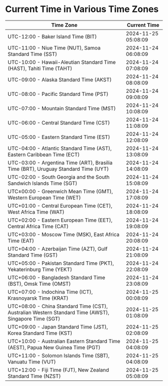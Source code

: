 # Current Time in Various Time Zones

| Time Zone | Current Time |
|-----------|--------------|
| UTC-12:00 - Baker Island Time (BIT) | 2024-11-25 05:08:09 |
| UTC-11:00 - Niue Time (NUT), Samoa Standard Time (SST) | 2024-11-24 06:08:09 |
| UTC-10:00 - Hawaii-Aleutian Standard Time (HAST), Tahiti Time (TAHT) | 2024-11-24 07:08:09 |
| UTC-09:00 - Alaska Standard Time (AKST) | 2024-11-24 08:08:09 |
| UTC-08:00 - Pacific Standard Time (PST) | 2024-11-24 09:08:09 |
| UTC-07:00 - Mountain Standard Time (MST) | 2024-11-24 10:08:09 |
| UTC-06:00 - Central Standard Time (CST) | 2024-11-24 11:08:09 |
| UTC-05:00 - Eastern Standard Time (EST) | 2024-11-24 12:08:09 |
| UTC-04:00 - Atlantic Standard Time (AST), Eastern Caribbean Time (ECT) | 2024-11-24 13:08:09 |
| UTC-03:00 - Argentina Time (ART), Brasília Time (BRT), Uruguay Standard Time (UYT) | 2024-11-24 14:08:09 |
| UTC-02:00 - South Georgia and the South Sandwich Islands Time (SGT) | 2024-11-24 15:08:09 |
| UTC±00:00 - Greenwich Mean Time (GMT), Western European Time (WET) | 2024-11-24 17:08:09 |
| UTC+01:00 - Central European Time (CET), West Africa Time (WAT) | 2024-11-24 18:08:09 |
| UTC+02:00 - Eastern European Time (EET), Central Africa Time (CAT) | 2024-11-24 19:08:09 |
| UTC+03:00 - Moscow Time (MSK), East Africa Time (EAT) | 2024-11-24 20:08:09 |
| UTC+04:00 - Azerbaijan Time (AZT), Gulf Standard Time (GST) | 2024-11-24 21:08:09 |
| UTC+05:00 - Pakistan Standard Time (PKT), Yekaterinburg Time (YEKT) | 2024-11-24 22:08:09 |
| UTC+06:00 - Bangladesh Standard Time (BST), Omsk Time (OMST) | 2024-11-24 23:08:09 |
| UTC+07:00 - Indochina Time (ICT), Krasnoyarsk Time (KRAT) | 2024-11-25 00:08:09 |
| UTC+08:00 - China Standard Time (CST), Australian Western Standard Time (AWST), Singapore Time (SGT) | 2024-11-25 01:08:09 |
| UTC+09:00 - Japan Standard Time (JST), Korea Standard Time (KST) | 2024-11-25 02:08:09 |
| UTC+10:00 - Australian Eastern Standard Time (AEST), Papua New Guinea Time (PGT) | 2024-11-25 04:08:09 |
| UTC+11:00 - Solomon Islands Time (SBT), Vanuatu Time (VUT) | 2024-11-25 04:08:09 |
| UTC+12:00 - Fiji Time (FJT), New Zealand Standard Time (NZST) | 2024-11-25 05:08:09 |
